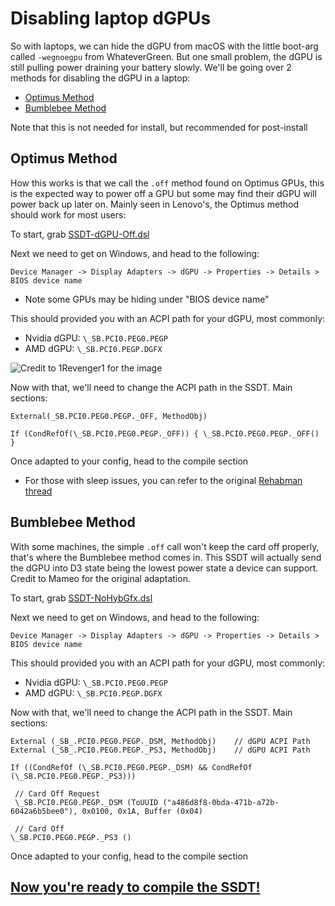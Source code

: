 # Disabling laptop dGPUs

So with laptops, we can hide the dGPU from macOS with the little boot-arg called `-wegnoegpu` from WhateverGreen. But one small problem, the dGPU is still pulling power draining your battery slowly. We'll be going over 2 methods for disabling the dGPU in a laptop:

* [Optimus Method](/Laptops/laptop-disable.md#optimus-method)
* [Bumblebee Method](/Laptops/laptop-disable.md#bumblebee-method)

Note that this is not needed for install, but recommended for post-install

## Optimus Method

How this works is that we call the `.off` method found on Optimus GPUs, this is the expected way to power off a GPU but some may find their dGPU will power back up later on. Mainly seen in Lenovo's, the Optimus method should work for most users:

To start, grab [SSDT-dGPU-Off.dsl](https://github.com/khronokernel/Getting-Started-With-ACPI/blob/master/extra-files/SSDT-dGPU-Off.dsl.zip)


Next we need to get on Windows, and head to the following:

```text
Device Manager -> Display Adapters -> dGPU -> Properties -> Details > BIOS device name
```
* Note some GPUs may be hiding under "BIOS device name"

This should provided you with an ACPI path for your dGPU, most commonly:

* Nvidia dGPU: `\_SB.PCI0.PEG0.PEGP`
* AMD dGPU: `\_SB.PCI0.PEGP.DGFX`


![Credit to 1Revenger1 for the image](https://cdn.discordapp.com/attachments/683011276938543134/695396807739441232/unknown-4.png)

Now with that, we'll need to change the ACPI path in the SSDT. Main sections:

```text
External(_SB.PCI0.PEG0.PEGP._OFF, MethodObj)
```

```text
If (CondRefOf(\_SB.PCI0.PEG0.PEGP._OFF)) { \_SB.PCI0.PEG0.PEGP._OFF() }
```

Once adapted to your config, head to the compile section

* For those with sleep issues, you can refer to the original [Rehabman thread](https://www.tonymacx86.com/threads/guide-disabling-discrete-graphics-in-dual-gpu-laptops.163772/)


## Bumblebee Method

With some machines, the simple `.off` call won't keep the card off properly, that's where the Bumblebee method comes in. This SSDT will actually send the dGPU into D3 state being the lowest power state a device can support. Credit to Mameo for the original adaptation.

To start, grab [SSDT-NoHybGfx.dsl](https://github.com/khronokernel/Getting-Started-With-ACPI/blob/master/extra-files/SSDT-NoHybGfx.dsl.zip)

Next we need to get on Windows, and head to the following:

```text
Device Manager -> Display Adapters -> dGPU -> Properties -> Details > BIOS device name
```

This should provided you with an ACPI path for your dGPU, most commonly:

* Nvidia dGPU: `\_SB.PCI0.PEG0.PEGP`
* AMD dGPU: `\_SB.PCI0.PEGP.DGFX`

Now with that, we'll need to change the ACPI path in the SSDT. Main sections:

```text
External (_SB_.PCI0.PEG0.PEGP._DSM, MethodObj)    // dGPU ACPI Path
External (_SB_.PCI0.PEG0.PEGP._PS3, MethodObj)    // dGPU ACPI Path
```

```text
If ((CondRefOf (\_SB.PCI0.PEG0.PEGP._DSM) && CondRefOf (\_SB.PCI0.PEG0.PEGP._PS3)))
```

``` text
 // Card Off Request
 \_SB.PCI0.PEG0.PEGP._DSM (ToUUID ("a486d8f8-0bda-471b-a72b-6042a6b5bee0"), 0x0100, 0x1A, Buffer (0x04)
```

```text
 // Card Off
\_SB.PCI0.PEG0.PEGP._PS3 () 
```

Once adapted to your config, head to the compile section

## [Now you're ready to compile the SSDT!](/Manual/compile.md)